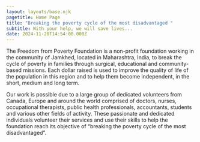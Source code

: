 ```yaml
---
layout: layouts/base.njk
pagetitle: Home Page
title: "Breaking the poverty cycle of the most disadvantaged "
subtitle: With your help, we will save lives...
date: 2024-11-20T14:54:00.000Z
---
```

The Freedom from Poverty Foundation is a non-profit foundation working in the community of Jamkhed, located in Maharashtra, India, to break the cycle of poverty in families through surgical, educational and community-based missions. Each dollar raised is used to improve the quality of life of the population in this region and to help them become independent, in the short, medium and long term.

Our work is possible due to a large group of dedicated volunteers from Canada, Europe and around the world comprised of doctors, nurses, occupational therapists, public health professionals, accountants, students and various other fields of activity. These passionate and dedicated individuals volunteer their services and use their skills to help the foundation reach its objective of “breaking the poverty cycle of the most disadvantaged”.
